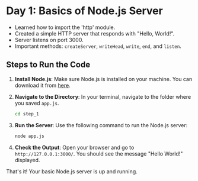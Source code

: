 
# Day 1: Basics of Node.js Server

- Learned how to import the 'http' module.
- Created a simple HTTP server that responds with "Hello, World!".
- Server listens on port 3000.
- Important methods: `createServer`, `writeHead`, `write`, `end`, and `listen`.

## Steps to Run the Code

1. **Install Node.js**: Make sure Node.js is installed on your machine. You can download it from [here](https://nodejs.org).

2. **Navigate to the Directory**: In your terminal, navigate to the folder where you saved `app.js`.

    ```bash
    cd step_1
    ```

3. **Run the Server**: Use the following command to run the Node.js server:

    ```bash
    node app.js
    ```

4. **Check the Output**: Open your browser and go to `http://127.0.0.1:3000/`. You should see the message "Hello World!" displayed.

That's it! Your basic Node.js server is up and running.

